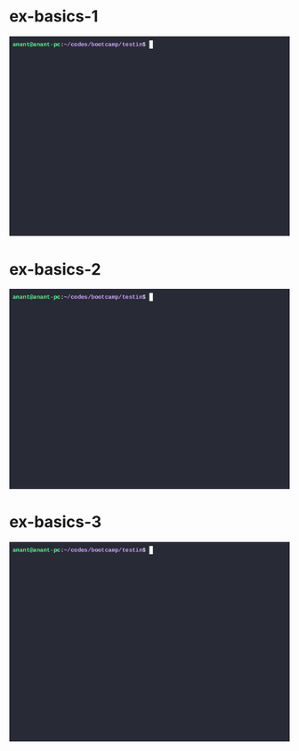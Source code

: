 # ex-basics-1
![alt text](testin/demo1.gif)

# ex-basics-2
![alt text](testin/demo2.gif)

# ex-basics-3
![alt text](testin/demo3.gif)